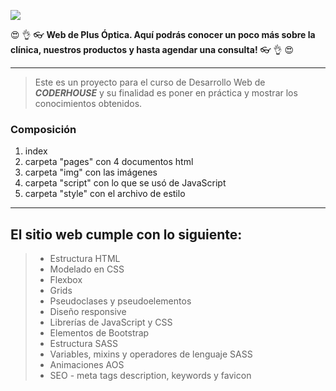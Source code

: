 ![](https://valebutrico.github.io/plusoptica/img/logos/logo-completo.png)


😍 👌 👓 **Web de Plus Óptica. Aquí podrás conocer un poco más sobre la clínica, nuestros productos y hasta agendar una consulta!** 👓 👌 😍

------------

> Este es un proyecto para el curso de Desarrollo Web de ***CODERHOUSE***  y su finalidad es poner en práctica y mostrar los conocimientos obtenidos.

### Composición
1. index
2. carpeta "pages" con 4 documentos html
3. carpeta "img" con las imágenes
4. carpeta "script" con lo que se usó de JavaScript
5. carpeta "style" con el archivo de estilo

------------

## El sitio web cumple con lo siguiente:
> - Estructura HTML
> - Modelado en CSS
> - Flexbox 
> - Grids
> - Pseudoclases y pseudoelementos
> - Diseño responsive
> - Librerías de JavaScript y CSS
> - Elementos de Bootstrap 
> - Estructura SASS
> - Variables, mixins y operadores de lenguaje SASS
> - Animaciones AOS
> - SEO - meta tags description, keywords y favicon


